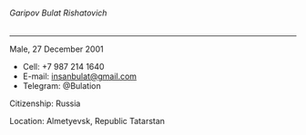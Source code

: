 ###### Garipov Bulat Rishatovich
------------------------------------------
Male, 27 December 2001

+ Cell: +7 987 214 1640
+ E-mail: insanbulat@gmail.com
+ Telegram: @Bulation

Citizenship: Russia

Location: Almetyevsk, Republic Tatarstan